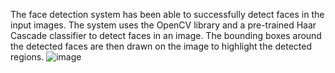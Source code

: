 The face detection system has been able to successfully detect faces in the input images. The system uses the OpenCV library and a pre-trained Haar Cascade classifier to detect faces in an image. The bounding boxes around the detected faces are then drawn on the image to highlight the detected regions.
![image](https://github.com/user-attachments/assets/32399368-947a-444d-9456-a0b04993360a)
